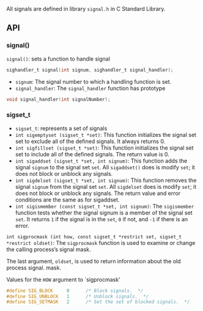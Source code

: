 All signals are defined in library ``signal.h`` in C Standard Library.

## API

### signal()

``signal()``: sets a function to handle signal

```c
sighandler_t signal(int signum, sighandler_t signal_handler);
```

* ``signum``: The signal number to which a handling function is set.
* ``signal_handler``: The ``signal_handler`` function has prototype

```c
void signal_handler(int signalNumber);
```

### sigset_t

* ``sigset_t``: represents a set of signals
* ``int sigemptyset (sigset_t *set)``: This function initializes the signal set set to exclude all of the defined signals. It always returns 0.
* ``int sigfillset (sigset_t *set)``: This function initializes the signal set set to include all of the defined signals. The return value is 0.
* ``int sigaddset (sigset_t *set, int signum)``: This function adds the signal ``signum`` to the signal set ``set``. All ``sigaddset()`` does is modify ``set``; it does not block or unblock any signals.
* ``int sigdelset (sigset_t *set, int signum)``: This function removes the signal ``signum`` from the signal set ``set``. All ``sigdelset`` does is modify ``set``; it does not block or unblock any signals. The return value and error conditions are the same as for sigaddset.
* ``int sigismember (const sigset_t *set, int signum)``: The ``sigismember`` function tests whether the signal signum is a member of the signal set ``set``. It returns ``1`` if the signal is in the ``set``, ``0`` if not, and ``-1`` if there is an error.

``int sigprocmask (int how, const sigset_t *restrict set, sigset_t *restrict oldset)``: The ``sigprocmask`` function is used to examine or change the calling process’s signal mask.

The last argument, ``oldset``, is used to return information about the old process signal. mask.

Values for the ``HOW`` argument to `sigprocmask'

```c
#define	SIG_BLOCK     0		 /* Block signals.  */
#define	SIG_UNBLOCK   1		 /* Unblock signals.  */
#define	SIG_SETMASK   2		 /* Set the set of blocked signals.  */
```